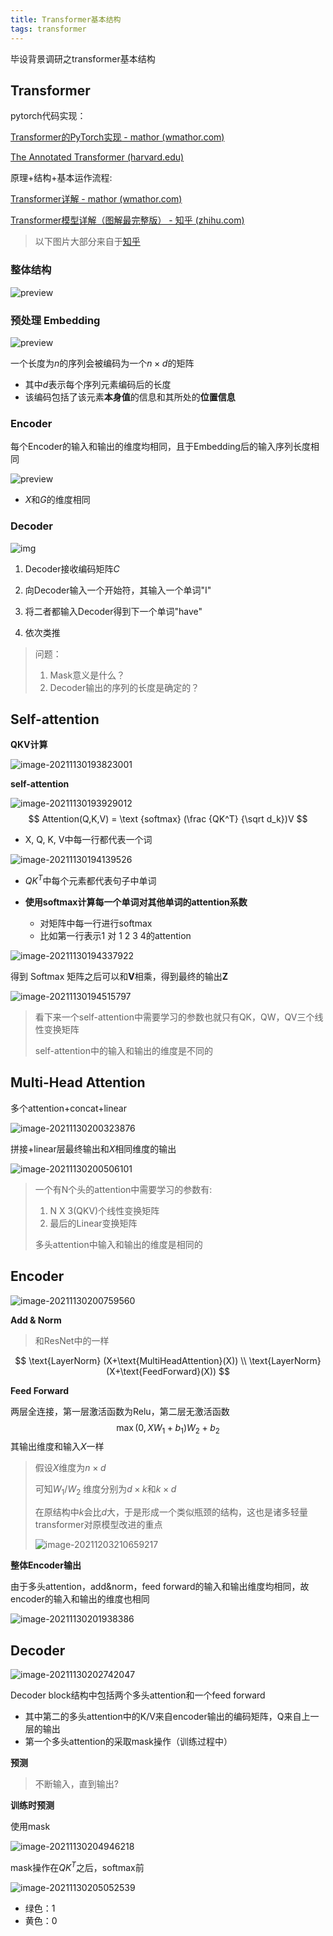 ```yaml
---
title: Transformer基本结构
tags: transformer
---
```


毕设背景调研之transformer基本结构

## Transformer

pytorch代码实现：

[Transformer的PyTorch实现 - mathor (wmathor.com)](https://wmathor.com/index.php/archives/1455/)

[The Annotated Transformer (harvard.edu)](http://nlp.seas.harvard.edu/2018/04/03/attention.html)

原理+结构+基本运作流程:

[Transformer详解 - mathor (wmathor.com)](https://wmathor.com/index.php/archives/1438/)

[Transformer模型详解（图解最完整版） - 知乎 (zhihu.com)](https://zhuanlan.zhihu.com/p/338817680)

> 以下图片大部分来自于[知乎](https://zhuanlan.zhihu.com/p/338817680)

### 整体结构

![preview](https://raw.githubusercontent.com/Usigned/pic-typora/main/images/v2-4544255f3f24b7af1e520684ae38403f_r.jpg)

### 预处理 Embedding

![preview](https://pic4.zhimg.com/v2-7dd39c44b0ae45d31a3ae7f39d3f883f_r.jpg)

一个长度为$n$的序列会被编码为一个$n\times d$的矩阵

- 其中$d$表示每个序列元素编码后的长度
- 该编码包括了该元素**本身值**的信息和其所处的**位置信息**

### Encoder

每个Encoder的输入和输出的维度均相同，且于Embedding后的输入序列长度相同

![preview](https://pic3.zhimg.com/v2-45db05405cb96248aff98ee07a565baa_r.jpg)

- $X$和$G$的维度相同

### Decoder

![img](https://raw.githubusercontent.com/Usigned/pic-typora/main/images/v2-5367bd47a2319397317562c0da77e455_720w.jpg)

1. Decoder接收编码矩阵$C$

2. 向Decoder输入一个开始符<begin>，其输入一个单词"I"
3. 将二者都输入Decoder得到下一个单词"have"
4. 依次类推

> 问题：
>
> 1. Mask意义是什么？
> 2. Decoder输出的序列的长度是确定的？

## Self-attention

**QKV计算**

![image-20211130193823001](https://raw.githubusercontent.com/Usigned/pic-typora/main/images/image-20211130193823001.png)

**self-attention**

![image-20211130193929012](https://raw.githubusercontent.com/Usigned/pic-typora/main/images/image-20211130193929012.png)
$$
Attention(Q,K,V) = \text {softmax} (\frac {QK^T} {\sqrt d_k})V
$$

- X, Q, K, V中每一行都代表一个词

![image-20211130194139526](https://raw.githubusercontent.com/Usigned/pic-typora/main/images/image-20211130194139526.png)

- $QK^T$中每个元素都代表句子中单词

- **使用softmax计算每一个单词对其他单词的attention系数**
  - 对矩阵中每一行进行softmax
  - 比如第一行表示1 对 1 2 3 4的attention

![image-20211130194337922](https://raw.githubusercontent.com/Usigned/pic-typora/main/images/image-20211130194337922.png)

得到 Softmax 矩阵之后可以和**V**相乘，得到最终的输出**Z**

![image-20211130194515797](https://raw.githubusercontent.com/Usigned/pic-typora/main/images/image-20211130194515797.png)

> 看下来一个self-attention中需要学习的参数也就只有QK，QW，QV三个线性变换矩阵
>
> self-attention中的输入和输出的维度是不同的

## Multi-Head Attention

多个attention+concat+linear

![image-20211130200323876](https://raw.githubusercontent.com/Usigned/pic-typora/main/images/image-20211130200323876.png)

拼接+linear层最终输出和$X$相同维度的输出

![image-20211130200506101](https://raw.githubusercontent.com/Usigned/pic-typora/main/images/image-20211130200506101.png)

> 一个有N个头的attention中需要学习的参数有:
>
> 1. N X 3(QKV)个线性变换矩阵
> 2. 最后的Linear变换矩阵
>
> 多头attention中输入和输出的维度是相同的

## Encoder

![image-20211130200759560](https://raw.githubusercontent.com/Usigned/pic-typora/main/images/image-20211130200759560.png)

**Add & Norm**

> 和ResNet中的一样

$$
\text{LayerNorm} (X+\text{MultiHeadAttention}(X)) \\
\text{LayerNorm} (X+\text{FeedForward}(X))
$$

**Feed Forward**

两层全连接，第一层激活函数为Relu，第二层无激活函数
$$
\max(0, XW_1 +b_1)W_2 +b_2
$$
其输出维度和输入$X$一样

> 假设$X$维度为$n\times d$
>
> 可知$W_1/W_2$ 维度分别为$d\times k$和$k \times d$
>
> 在原结构中$k$会比$d$大，于是形成一个类似瓶颈的结构，这也是诸多轻量transformer对原模型改进的重点
>
> ![image-20211203210659217](https://raw.githubusercontent.com/Usigned/pic-typora/main/images/image-20211203210700819.png)

**整体Encoder输出**

由于多头attention，add&norm，feed forward的输入和输出维度均相同，故encoder的输入和输出的维度也相同

![image-20211130201938386](https://raw.githubusercontent.com/Usigned/pic-typora/main/images/image-20211130201938386.png)

## Decoder

![image-20211130202742047](https://raw.githubusercontent.com/Usigned/pic-typora/main/images/image-20211130202742047.png)

Decoder block结构中包括两个多头attention和一个feed forward

- 其中第二的多头attention中的K/V来自encoder输出的编码矩阵，Q来自上一层的输出
- 第一个多头attention的采取mask操作（训练过程中）

**预测**

>  不断输入，直到输出<end>?

**训练时预测**

使用mask

![image-20211130204946218](https://raw.githubusercontent.com/Usigned/pic-typora/main/images/image-20211130204946218.png)

mask操作在$QK^T$之后，softmax前

![image-20211130205052539](https://raw.githubusercontent.com/Usigned/pic-typora/main/images/image-20211130205052539.png)

- 绿色：1
- 黄色：0